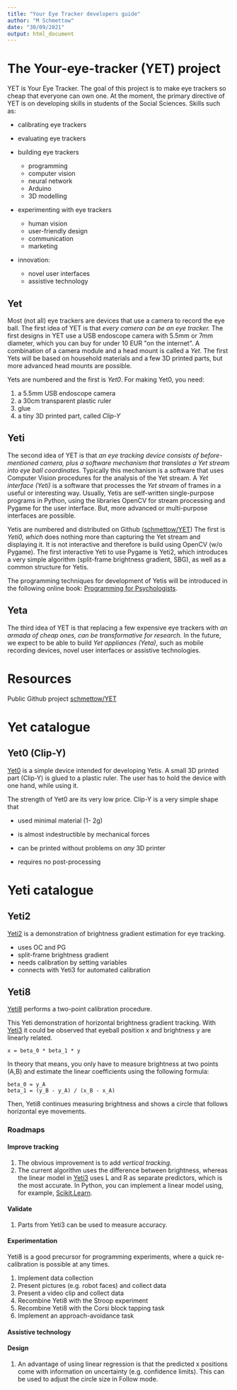 ```yaml
---
title: "Your Eye Tracker developers guide"
author: "M Schmettow"
date: "30/09/2021"
output: html_document
---
```


# The Your-eye-tracker (YET) project

YET is Your Eye Tracker. The goal of this project is to make eye trackers so cheap that everyone can own one. At the moment, the primary directive of YET is on developing skills in students of the Social Sciences. Skills such as:

-   calibrating eye trackers

-   evaluating eye trackers

-   building eye trackers

    -   programming
    -   computer vision
    -   neural network
    -   Arduino
    -   3D modelling

-   experimenting with eye trackers

    -   human vision
    -   user-friendly design
    -   communication
    -   marketing

-   innovation:

    -   novel user interfaces
    -   assistive technology

## Yet

Most (not all) eye trackers are devices that use a camera to record the eye ball. The first idea of YET is that *every camera can be an eye tracker.* The first designs in YET use a USB endoscope camera with 5.5mm or 7mm diameter, which you can buy for under 10 EUR "on the internet". A combination of a camera module and a head mount is called a *Yet*. The first Yets will be based on household materials and a few 3D printed parts, but more advanced head mounts are possible.

Yets are numbered and the first is *Yet0*. For making Yet0, you need:

1.  a 5.5mm USB endoscope camera
2.  a 30cm transparent plastic ruler
3.  glue
4.  a tiny 3D printed part, called *Clip-Y*

## Yeti

The second idea of YET is that *an eye tracking device consists of before-mentioned camera, plus a software mechanism that translates a Yet stream into eye ball coordinates.* Typically this mechanism is a software that uses Computer Vision procedures for the analysis of the Yet stream. A *Yet interface (Yeti)* is a software that processes the *Yet stream* of frames in a useful or interesting way. Usually, Yetis are self-written single-purpose programs in Python, using the libraries OpenCV for stream processing and Pygame for the user interface. But, more advanced or multi-purpose interfaces are possible.

Yetis are numbered and distributed on Github ([schmettow/YET](https://github.com/schmettow/YET/tree/main/yeti)) The first is *Yeti0, which* does nothing more than capturing the Yet stream and displaying it. It is not interactive and therefore is build using OpenCV (w/o Pygame). The first interactive Yeti to use Pygame is Yeti2, which introduces a very simple algorithm (split-frame brightness gradient, SBG), as well as a common structure for Yetis.

The programming techniques for development of Yetis will be introduced in the following online book: [Programming for Psychologists](https://schmettow.github.io/PfP_Book/).

## Yeta

The third idea of YET is that replacing a few expensive eye trackers with *an armada of cheap ones, can be transformative for research*. In the future, we expect to be able to build *Yet appliances (Yeta)*, such as mobile recording devices, novel user interfaces or assistive technologies.

# Resources

Public Github project [schmettow/YET](https://github.com/schmettow/YET/)

# Yet catalogue

## Yet0 (Clip-Y)

[Yet0](https://github.com/schmettow/YET/tree/main/yet/0) is a simple device intended for developing Yetis. A small 3D printed part (Clip-Y) is glued to a plastic ruler. The user has to hold the device with one hand, while using it.

The strength of Yet0 are its very low price. Clip-Y is a very simple shape that

-   used minimal material (1- 2g)

-   is almost indestructible by mechanical forces

-   can be printed without problems on *any* 3D printer

-   requires no post-processing

# Yeti catalogue

## Yeti2

[Yeti2](https://github.com/schmettow/YET/tree/main/yeti/2) is a demonstration of brightness gradient estimation for eye tracking.

-   uses OC and PG
-   split-frame brightness gradient
-   needs calibration by setting variables
-   connects with Yeti3 for automated calibration


## Yeti8

[Yeti8](https://github.com/schmettow/YET/tree/main/yeti/8) performs a two-point calibration procedure.

This Yeti demonstration of horizontal brightness gradient tracking. With [Yeti3](https://github.com/schmettow/YET/tree/main/yeti/3) it could be observed that eyeball position x and brightness y are linearly related. 

    x = beta_0 * beta_1 * y

In theory that means, you only have to measure brightness at two points (A,B) and estimate the linear coefficients using the following formula:

    beta_0 = y_A
    beta_1 = (y_B - y_A) / (x_B - x_A)

Then, Yeti8 continues measuring brightness and shows a circle that follows horizontal eye movements.


### Roadmaps


#### Improve tracking

1. The obvious improvement is to add *vertical tracking*.
1. The current algorithm uses the difference between brightness, whereas the linear model in [Yeti3](https://github.com/schmettow/YET/tree/main/yeti/3) uses L and R as separate predictors, which is the most accurate. In Python, you can implement a linear model using, for example,  [Scikit.Learn](https://stackabuse.com/linear-regression-in-python-with-scikit-learn/).

#### Validate

1. Parts from Yeti3 can be used to measure accuracy.

#### Experimentation

Yeti8 is a good precursor for programming experiments, where a quick re-calibration is possible at any times.

1. Implement data collection
1. Present pictures (e.g. robot faces) and collect data
1. Present a video clip and collect data
1. Recombine Yeti8 with the Stroop experiment
1. Recombine Yeti8 with the Corsi block tapping task
1. Implement an approach-avoidance task

#### Assistive technology



#### Design

1. An advantage of using linear regression is that the predicted x positions come with information on uncertainty (e.g. confidence limits). This can be used to adjust the circle size in Follow mode.

    


